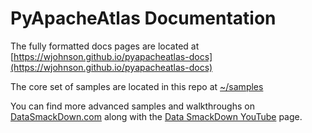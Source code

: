 # PyApacheAtlas Documentation

The fully formatted docs pages are located at [https://wjohnson.github.io/pyapacheatlas-docs](https://wjohnson.github.io/pyapacheatlas-docs)

The core set of samples are located in this repo at [~/samples](../samples/)

You can find more advanced samples and walkthroughs on [DataSmackDown.com](https://datasmackdown.com/oss/pyapacheatlas/) along with the [Data SmackDown YouTube](https://www.youtube.com/@datasmackdown339) page.
